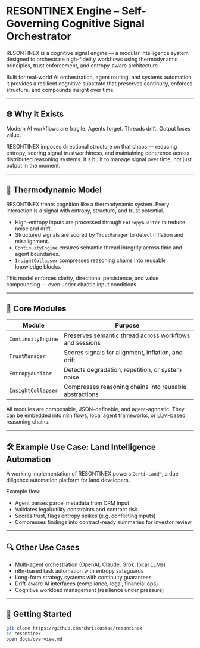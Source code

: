 # RESONTINEX Engine – Self-Governing Cognitive Signal Orchestrator

RESONTINEX is a cognitive signal engine — a modular intelligence system designed to orchestrate high-fidelity workflows using thermodynamic principles, trust enforcement, and entropy-aware architecture.

Built for real-world AI orchestration, agent routing, and systems automation, it provides a resilient cognitive substrate that preserves continuity, enforces structure, and compounds insight over time.

---

## 🌐 Why It Exists

Modern AI workflows are fragile. Agents forget. Threads drift. Output loses value.

RESONTINEX imposes directional structure on that chaos — reducing entropy, scoring signal trustworthiness, and maintaining coherence across distributed reasoning systems. It's built to manage signal over time, not just output in the moment.

---

## 🔬 Thermodynamic Model

RESONTINEX treats cognition like a thermodynamic system. Every interaction is a signal with entropy, structure, and trust potential.

- High-entropy inputs are processed through `EntropyAuditor` to reduce noise and drift.
- Structured signals are scored by `TrustManager` to detect inflation and misalignment.
- `ContinuityEngine` ensures semantic thread integrity across time and agent boundaries.
- `InsightCollapser` compresses reasoning chains into reusable knowledge blocks.

This model enforces clarity, directional persistence, and value compounding — even under chaotic input conditions.

---

## 🧠 Core Modules

| Module             | Purpose                                                  |
|--------------------|----------------------------------------------------------|
| `ContinuityEngine` | Preserves semantic thread across workflows and sessions  |
| `TrustManager`     | Scores signals for alignment, inflation, and drift       |
| `EntropyAuditor`   | Detects degradation, repetition, or system noise         |
| `InsightCollapser` | Compresses reasoning chains into reusable abstractions   |

All modules are composable, JSON-definable, and agent-agnostic. They can be embedded into n8n flows, local agent frameworks, or LLM-based reasoning chains.

---

## 🛠️ Example Use Case: Land Intelligence Automation

A working implementation of RESONTINEX powers `Certi-Land™`, a due diligence automation platform for land developers.

Example flow:
- Agent parses parcel metadata from CRM input
- Validates legal/utility constraints and contract risk
- Scores trust, flags entropy spikes (e.g. conflicting inputs)
- Compresses findings into contract-ready summaries for investor review

---

## 🔍 Other Use Cases

- Multi-agent orchestration (OpenAI, Claude, Grok, local LLMs)
- n8n-based task automation with entropy safeguards
- Long-form strategy systems with continuity guarantees
- Drift-aware AI interfaces (compliance, legal, financial ops)
- Cognitive workload management (resilience under pressure)

---

## 🚀 Getting Started

```bash
git clone https://github.com/chriscustaa/resontinex
cd resontinex
open docs/overview.md

